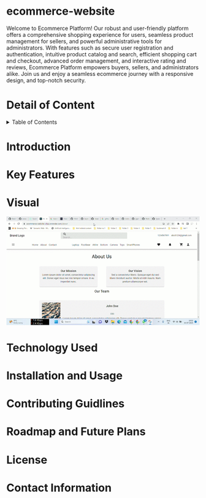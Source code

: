 # ecommerce-website
Welcome to Ecommerce Platform! Our robust and user-friendly platform offers a comprehensive shopping experience for users, seamless product management for sellers, and powerful administrative tools for administrators. With features such as secure user registration and authentication, intuitive product catalog and search, efficient shopping cart and checkout, advanced order management, and interactive rating and reviews, Ecommerce Platform empowers buyers, sellers, and administrators alike. Join us and enjoy a seamless ecommerce journey with a responsive design, and top-notch security.


# Detail of Content
<details>
  <summary>Table of Contents</summary>
  <ol>
    <li>
      <a href="#Introduction">Introduction</a>
      <ul>
        <li><a href="#built-with">Built With</a></li>
      </ul>
    </li>
    <li>
      <a href="#Key Features">Key Features</a>
      <ul>
        <li><a href="#built-with">Built With</a></li>
      </ul>
    </li>
    <li>
      <a href="#Visual">Visual </a>
      <ul>
        <li><a href="#built-with">Built With</a></li>
      </ul>
    </li>
    <li>
      <a href="#Technology Used">Technology Used</a>
      <ul>
        <li><a href="#built-with">Built With</a></li>
      </ul>
    </li>
    <li>
      <a href="#Installation and Usage">Installation and Usage</a>
      <ul>
        <li><a href="#built-with">Built With</a></li>
      </ul>
    </li>
    <li>
      <a href="#Contributing Guidlines">Contributing Guidlines</a>
      <ul>
        <li><a href="#built-with">Built With</a></li>
      </ul>
    </li>
    <li>
      <a href="#Roadmap and Future Plans">Roadmap and Future Plans</a>
      <ul>
        <li><a href="#built-with">Built With</a></li>
      </ul>
    </li>
    <li>
      <a href="#License">License</a>
      <ul>
        <li><a href="#built-with">Built With</a></li>
      </ul>
    </li>
    <li>
      <a href="#Contact Information">Contact Information</a>
      <ul>
        <li><a href="#built-with">Built With</a></li>
      </ul>
    </li>
  </ol>
</details>



# Introduction

# Key Features

# Visual 
![](./demo/video1.gif)

# Technology Used

# Installation and Usage

# Contributing Guidlines

# Roadmap and Future Plans

# License

# Contact Information
